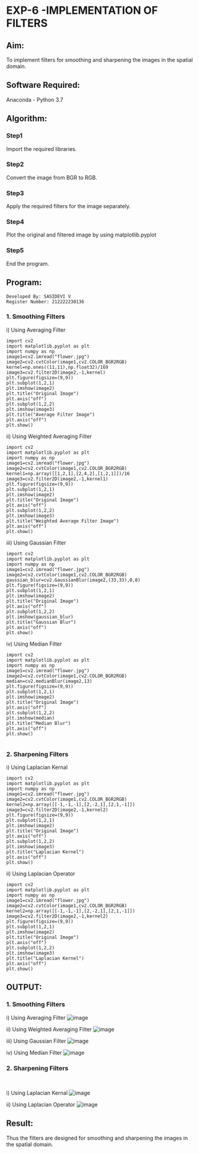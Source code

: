 # EXP-6 -IMPLEMENTATION OF FILTERS
## Aim:
To implement filters for smoothing and sharpening the images in the spatial domain.

## Software Required:
Anaconda - Python 3.7

## Algorithm:
### Step1
Import the required libraries.
### Step2
Convert the image from BGR to RGB. 

### Step3
Apply the required filters for the image separately.

### Step4
Plot the original and filtered image by using matplotlib.pyplot

### Step5
End the program. 

## Program:
```
Developed By: SASIDEVI V
Register Number: 212222230136
```

### 1. Smoothing Filters

i) Using Averaging Filter
```
import cv2
import matplotlib.pyplot as plt
import numpy as np
image1=cv2.imread("flower.jpg")
image2=cv2.cvtColor(image1,cv2.COLOR_BGR2RGB)
kernel=np.ones((11,11),np.float32)/169
image3=cv2.filter2D(image2,-1,kernel)
plt.figure(figsize=(9,9))
plt.subplot(1,2,1)
plt.imshow(image2)
plt.title("Original Image")
plt.axis("off")
plt.subplot(1,2,2)
plt.imshow(image3)
plt.title("Average Filter Image")
plt.axis("off")
plt.show()

```
ii) Using Weighted Averaging Filter
```
import cv2
import matplotlib.pyplot as plt
import numpy as np
image1=cv2.imread("flower.jpg")
image2=cv2.cvtColor(image1,cv2.COLOR_BGR2RGB)
kernel1=np.array([[1,2,1],[2,4,2],[1,2,1]])/16
image3=cv2.filter2D(image2,-1,kernel1)
plt.figure(figsize=(9,9))
plt.subplot(1,2,1)
plt.imshow(image2)
plt.title("Original Image")
plt.axis("off")
plt.subplot(1,2,2)
plt.imshow(image3)
plt.title("Weighted Average Filter Image")
plt.axis("off")
plt.show()

```
iii) Using Gaussian Filter
```
import cv2
import matplotlib.pyplot as plt
import numpy as np
image1=cv2.imread("flower.jpg")
image2=cv2.cvtColor(image1,cv2.COLOR_BGR2RGB)
gaussian_blur=cv2.GaussianBlur(image2,(33,33),0,0)
plt.figure(figsize=(9,9))
plt.subplot(1,2,1)
plt.imshow(image2)
plt.title("Original Image")
plt.axis("off")
plt.subplot(1,2,2)
plt.imshow(gaussian_blur)
plt.title("Gaussian Blur")
plt.axis("off")
plt.show()

```

iv) Using Median Filter
```
import cv2
import matplotlib.pyplot as plt
import numpy as np
image1=cv2.imread("flower.jpg")
image2=cv2.cvtColor(image1,cv2.COLOR_BGR2RGB)
median=cv2.medianBlur(image2,13)
plt.figure(figsize=(9,9))
plt.subplot(1,2,1)
plt.imshow(image2)
plt.title("Original Image")
plt.axis("off")
plt.subplot(1,2,2)
plt.imshow(median)
plt.title("Median Blur")
plt.axis("off")
plt.show()


```

### 2. Sharpening Filters
i) Using Laplacian Kernal
```
import cv2
import matplotlib.pyplot as plt
import numpy as np
image1=cv2.imread("flower.jpg")
image2=cv2.cvtColor(image1,cv2.COLOR_BGR2RGB)
kernel2=np.array([[-1,-1,-1],[2,-2,1],[2,1,-1]])
image3=cv2.filter2D(image2,-1,kernel2)
plt.figure(figsize=(9,9))
plt.subplot(1,2,1)
plt.imshow(image2)
plt.title("Original Image")
plt.axis("off")
plt.subplot(1,2,2)
plt.imshow(image3)
plt.title("Laplacian Kernel")
plt.axis("off")
plt.show()

```
ii) Using Laplacian Operator
```
import cv2
import matplotlib.pyplot as plt
import numpy as np
image1=cv2.imread("flower.jpg")
image2=cv2.cvtColor(image1,cv2.COLOR_BGR2RGB)
kernel2=np.array([[-1,-1,-1],[2,-2,1],[2,1,-1]])
image3=cv2.filter2D(image2,-1,kernel2)
plt.figure(figsize=(9,9))
plt.subplot(1,2,1)
plt.imshow(image2)
plt.title("Original Image")
plt.axis("off")
plt.subplot(1,2,2)
plt.imshow(image3)
plt.title("Laplacian Kernel")
plt.axis("off")
plt.show()

```

## OUTPUT:
### 1. Smoothing Filters

i) Using Averaging Filter
![image](https://github.com/SASIDEVIvenaram/IMPLEMENTATION-OF-FILTERSS/assets/118707332/3f3d2f35-e4b7-4a06-bec9-08dce3f6acc8)


ii) Using Weighted Averaging Filter
![image](https://github.com/SASIDEVIvenaram/IMPLEMENTATION-OF-FILTERSS/assets/118707332/2a97c5e9-191b-4276-aa15-2c5c04318155)


iii) Using Gaussian Filter
![image](https://github.com/SASIDEVIvenaram/IMPLEMENTATION-OF-FILTERSS/assets/118707332/4161ccdd-fc68-4de9-8ea2-3ef8f539d4a8)


iv) Using Median Filter
![image](https://github.com/SASIDEVIvenaram/IMPLEMENTATION-OF-FILTERSS/assets/118707332/9fffe2dd-7612-4703-8956-b153fc3a71d2)


### 2. Sharpening Filters
</br>

i) Using Laplacian Kernal
![image](https://github.com/SASIDEVIvenaram/IMPLEMENTATION-OF-FILTERSS/assets/118707332/e1b0366b-fcbc-4cc2-97a5-57a92cf7b484)


ii) Using Laplacian Operator
![image](https://github.com/SASIDEVIvenaram/IMPLEMENTATION-OF-FILTERSS/assets/118707332/b84930ea-53c7-4e65-950b-717a6a141b52)


## Result:
Thus the filters are designed for smoothing and sharpening the images in the spatial domain.
